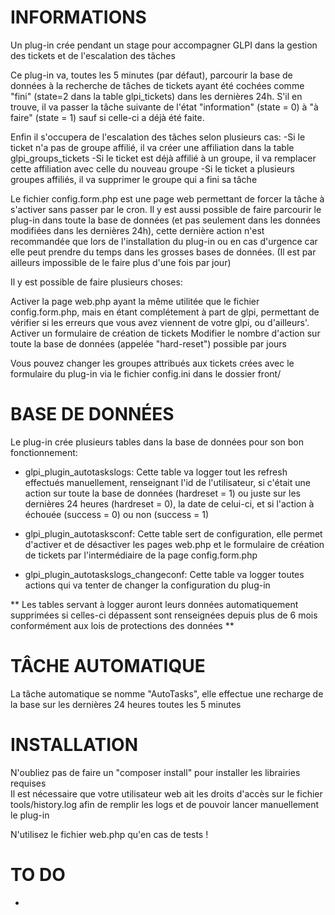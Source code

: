 # INFORMATIONS

Un plug-in crée pendant un stage pour accompagner GLPI dans la gestion des tickets et de l'escalation des tâches

Ce plug-in va, toutes les 5 minutes (par défaut), parcourir la base de données à la recherche de tâches de tickets ayant été cochées comme "fini" (state=2 dans la table glpi_tickets) dans les dernières 24h.
S'il en trouve, il va passer la tâche suivante de l'état "information" (state = 0) à "à faire" (state = 1) sauf si celle-ci a déjà été faite.

Enfin il s'occupera de l'escalation des tâches selon plusieurs cas:
    -Si le ticket n'a pas de groupe affilié, il va créer une affiliation dans la table glpi_groups_tickets
    -Si le ticket est déjà affilié à un groupe, il va remplacer cette affiliation avec celle du nouveau groupe
    -Si le ticket a plusieurs groupes affiliés, il va supprimer le groupe qui a fini sa tâche

Le fichier config.form.php est une page web permettant de forcer la tâche à s'activer sans passer par le cron.
Il y est aussi possible de faire parcourir le plug-in dans toute la base de données (et pas seulement dans les données modifiées dans les dernières 24h),
cette dernière action n'est recommandée que lors de l'installation du plug-in ou en cas d'urgence car elle peut prendre du temps dans les grosses bases de données. (Il est par ailleurs impossible de le faire plus d'une fois par jour)

Il y est possible de faire plusieurs choses:

Activer la page web.php ayant la même utilitée que le fichier config.form.php, mais en étant complétement à part de glpi, permettant de vérifier si les erreurs que vous avez viennent de votre glpi, ou d'ailleurs'.
Activer un formulaire de création de tickets
Modifier le nombre d'action sur toute la base de données (appelée "hard-reset") possible par jours

Vous pouvez changer les groupes attribués aux tickets crées avec le formulaire du plug-in via le fichier config.ini dans le dossier front/



# BASE DE DONNÉES

Le plug-in crée plusieurs tables dans la base de données pour son bon fonctionnement:

- glpi_plugin_autotaskslogs:
    Cette table va logger tout les refresh effectués manuellement, renseignant l'id de l'utilisateur, si c'était une action sur toute la base de données (hardreset = 1) ou juste sur les dernières 24 heures (hardreset = 0), la date de celui-ci, et si l'action à échouée (success = 0) ou non (success = 1)

- glpi_plugin_autotasksconf:
    Cette table sert de configuration, elle permet d'activer et de désactiver les pages web.php et le formulaire de création de tickets par l'intermédiaire de la page config.form.php

- glpi_plugin_autotaskslogs_changeconf:
    Cette table va logger toutes actions qui va tenter de changer la configuration du plug-in

**
Les tables servant à logger auront leurs données automatiquement supprimées si celles-ci dépassent sont renseignées depuis plus de 6 mois conformément aux lois de protections des données
**



# TÂCHE AUTOMATIQUE

La tâche automatique se nomme "AutoTasks", elle effectue une recharge de la base sur les dernières 24 heures toutes les 5 minutes



# INSTALLATION

N'oubliez pas de faire un "composer install" pour installer les librairies requises<br>Il est nécessaire que votre utilisateur web ait les droits d'accès sur le fichier tools/history.log afin de remplir les logs et de pouvoir lancer manuellement le plug-in

N'utilisez le fichier web.php qu'en cas de tests !



# TO DO

-
